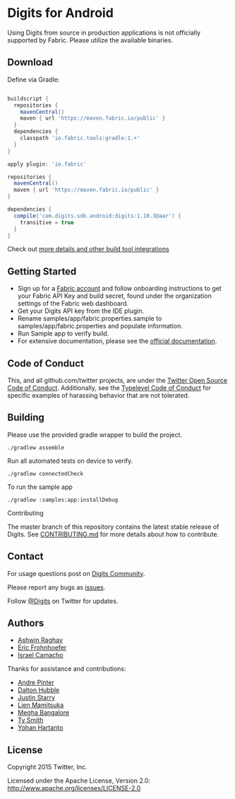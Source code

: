# Digits for Android

Using Digits from source in production applications is not officially supported by Fabric.
Please utilize the available binaries.

## Download


Define via Gradle:
```groovy

buildscript {
  repositories {
    mavenCentral()
    maven { url 'https://maven.fabric.io/public' }
  }
  dependencies {
    classpath 'io.fabric.tools:gradle:1.+'
  }
}

apply plugin: 'io.fabric'

repositories {
  mavenCentral()
  maven { url 'https://maven.fabric.io/public' }
}

dependencies {
  compile('com.digits.sdk.android:digits:1.10.3@aar') {
    transitive = true
  }
}

```

Check out [more details and other build tool integrations](https://fabric.io/downloads/build-tools)

## Getting Started

* Sign up for a [Fabric account](https://fabric.io) and follow onboarding instructions to get your Fabric API Key and build secret, found under the organization settings of the Fabric web dashboard.
* Get your Digits API key from the IDE plugin.
* Rename samples/app/fabric.properties.sample to samples/app/fabric.properties and populate information.
* Run Sample app to verify build.
* For extensive documentation, please see the [official documentation](http://docs.fabric.io/android/digits/index.html).

## Code of Conduct

This, and all github.com/twitter projects, are under the [Twitter Open Source Code of Conduct](https://engineering.twitter.com/opensource/code-of-conduct). Additionally, see the [Typelevel Code of Conduct](http://typelevel.org/conduct) for specific examples of harassing behavior that are not tolerated.

## Building

Please use the provided gradle wrapper to build the project.

```
./gradlew assemble
```

Run all automated tests on device to verify.

```
./gradlew connectedCheck
```

To run the sample app

```
./gradlew :samples:app:installDebug
```


Contributing

The master branch of this repository contains the latest stable release of Digits. See
[CONTRIBUTING.md](https://github.com/twitter/digits-android/blob/master/CONTRIBUTING.md) for
more details about how to contribute.

## Contact

For usage questions post on [Digits Community](https://twittercommunity.com/c/fabric/digits).

Please report any bugs as [issues](https://github.com/twitter/digits-android/issues).

Follow [@Digits](http://twitter.com/digits) on Twitter for updates.

## Authors

* [Ashwin Raghav](https://twitter.com/ashwinraghav)
* [Eric Frohnhoefer](https://twitter.com/ericfrohnhoefer)
* [Israel Camacho](https://twitter.com/rallat)

Thanks for assistance and contributions:

* [Andre Pinter](https://twitter.com/endform)
* [Dalton Hubble](https://twitter.com/dghubble)
* [Justin Starry](https://twitter.com/sirstarry)
* [Lien Mamitsuka](https://twitter.com/lienm)
* [Megha Bangalore](https://twitter.com/megha)
* [Ty Smith](https://twitter.com/tsmith)
* [Yohan Hartanto](https://twitter.com/yohan)

## License

Copyright 2015 Twitter, Inc.

Licensed under the Apache License, Version 2.0: http://www.apache.org/licenses/LICENSE-2.0
